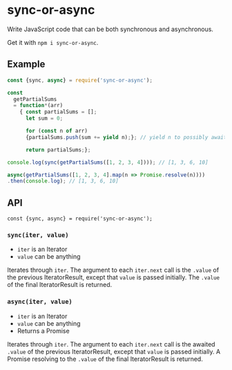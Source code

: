 # sync-or-async

Write JavaScript code that can be both synchronous and asynchronous.

Get it with `npm i sync-or-async`.

## Example

```javascript
const {sync, async} = require('sync-or-async');

const
  getPartialSums
  = function*(arr)
    { const partialSums = [];
      let sum = 0;

      for (const n of arr)
      {partialSums.push(sum += yield n);}; // yield n to possibly await it.

      return partialSums;};

console.log(sync(getPartialSums([1, 2, 3, 4]))); // [1, 3, 6, 10]

async(getPartialSums([1, 2, 3, 4].map(n => Promise.resolve(n))))
.then(console.log); // [1, 3, 6, 10]
```

## API

`const {sync, async} = require('sync-or-async');`

### `sync(iter, value)`

* `iter` is an Iterator
* `value` can be anything

Iterates through `iter`. The argument to each `iter.next` call is the `.value`
of the previous IteratorResult, except that `value` is passed
initially. The `.value` of the final IteratorResult is returned.

### `async(iter, value)`

* `iter` is an Iterator
* `value` can be anything
* Returns a Promise

Iterates through `iter`. The argument to each `iter.next` call is the awaited
`.value` of the previous IteratorResult, except that `value` is
passed initially. A Promise resolving to the `.value` of the final
IteratorResult is returned.
